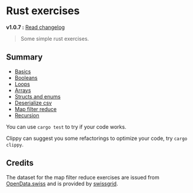 # Rust exercises

**v1.0.7 :** [Read changelog](./CHANGELOG.md) <!-- x-release-please-version -->

> Some simple rust exercises.

## Summary

- [Basics](./src/lib.rs)
- [Booleans](./src/boolean.rs)
- [Loops](./src/loops.rs)
- [Arrays](./src/arrays.rs)
- [Structs and enums](./src/struct_enum.rs)
- [Deserialize csv](./src/deserialize_csv_file.rs)
- [Map filter reduce](./src/map_filter_reduce.rs)
- [Recursion](./src/recursion.rs)

You can use `cargo test` to try if your code works.

Clippy can suggest you some refactorings to optimize your code, try `cargo clippy`.

## Credits

The dataset for the map filter reduce exercises are issued from
[OpenData.swiss](https://opendata.swiss/en/dataset/energiedashboard-ch-stromproduktion-swissgrid)
and is provided by [swissgrid](https://www.swissgrid.ch/).
